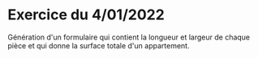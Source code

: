 # Exercice du 4/01/2022

Génération d'un formulaire qui contient la longueur et largeur de chaque pièce et qui donne la surface totale d'un appartement.
